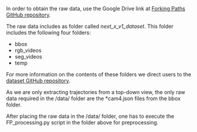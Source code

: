 In order to obtain the raw data, use the Google Drive link at [Forking Paths GitHub repository](https://github.com/JunweiLiang/Multiverse#the-forking-paths-dataset).

The raw data includes as folder called *next_x_v1_dataset*. This folder includes the following four folders:
- bbox
- rgb_videos
- seg_videos
- temp

For more information on the contents of these folders we direct users to the [dataset GitHub repository](https://github.com/JunweiLiang/Multiverse/blob/master/forking_paths_dataset/README.md).

As we are only extracting trajectories from a top-down view, the only raw data required in the /data/ folder are the *cam4.json files from the bbox folder.

After placing the raw data in the /data/ folder, one has to execute the FP_processing.py script in the folder above for preprocessing.

